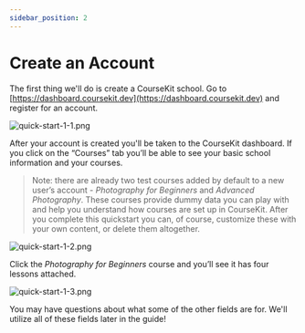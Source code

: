 ```yaml
---
sidebar_position: 2
---
```


# Create an Account

The first thing we'll do is create a CourseKit school. Go to [https://dashboard.coursekit.dev](https://dashboard.coursekit.dev) and register for an account.

![quick-start-1-1.png](/img/quick-start-1-1.png)

After your account is created you'll be taken to the CourseKit dashboard. If you click on the “Courses” tab you’ll be able to see your basic school information and your courses.

> Note: there are already two test courses added by default to a new user’s account - *Photography for Beginners* and *Advanced Photography*. These courses provide dummy data you can play with and help you understand how courses are set up in CourseKit. After you complete this quickstart you can, of course, customize these with your own content, or delete them altogether.

![quick-start-1-2.png](/img/quick-start-1-2.png)

Click the *Photography for Beginners* course and you’ll see it has four lessons attached.

![quick-start-1-3.png](/img/quick-start-1-3.png)

You may have questions about what some of the other fields are for. We'll utilize all of these fields later in the guide!
